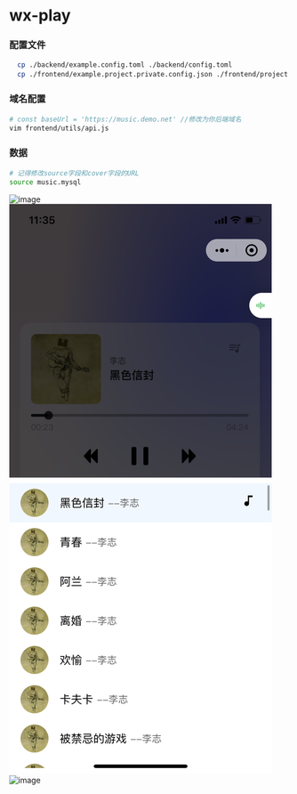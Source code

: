 # wx-play
### 配置文件

```bash
  cp ./backend/example.config.toml ./backend/config.toml 
  cp ./frontend/example.project.private.config.json ./frontend/project.private.config.json
```

### 域名配置
```bash
# const baseUrl = 'https://music.demo.net' //修改为你后端域名
vim frontend/utils/api.js
```


### 数据
```bash
# 记得修改source字段和cover字段的URL
source music.mysql
```

![image](images/1.png)
![image](images/2.png)
![image](images/3.png)